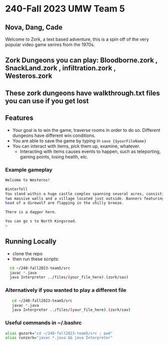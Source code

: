 # 240-Fall 2023 UMW Team 5
## Nova, Dang, Cade
Welcome to Zork, a text based adventure, this is a spin off of the very popular video game serires from the 1970s. 

## Zork Dungeons you can play: Bloodborne.zork , SnackLand.zork , infiltration.zork , Westeros.zork  
## These zork dungeons have walkthrough.txt files you can use if you get lost

## Features
- Your goal is to win the game, traverse rooms in order to do so. Different dungeons have different win conditions.
- You are able to save the game by typing in `save {$yourFileName}`
- You can interact with items, pick them up, examine, whatever. 
  - Interacting with items causes events to happen, such as teleporting, gaining points, losing health, etc.

### Example gameplay
```bash
Welcome to Westeros!

Winterfell
You stand within a huge castle complex spanning several acres, consisting of
two massive walls and a village located just outside. Banners featuring the
head of a direwolf are flapping in the chilly breeze.

There is a dagger here.

You can go s to North Kingsroad.
> 
```
## Running Locally
  - clone the repo
  - then run these scripts:
 ```bash
   cd ~/240-fall2023-team5/src
   javac *.java
   java Interpreter ../files/(your_file_here).(zork/sav)
   ```

### Alternatively if you wanted to play a different file
```bash
   cd ~/240-fall2023-team5/src
   javac *.java
   java Interpreter ../files/(your_file_here).(zork/sav)
   ```

### Useful commands in ~/.bashrc
```bash
alias gozork="cd ~/240-fall2023-team5/src ; pwd"
alias runzork="javac *.java && java Interpreter"
```
